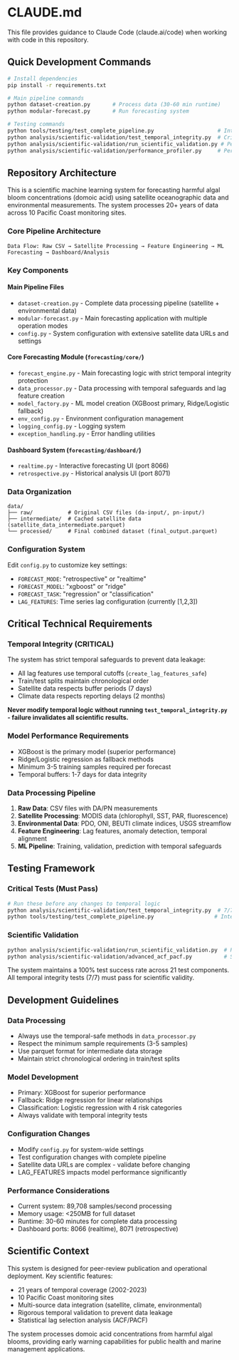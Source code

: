 # CLAUDE.md

This file provides guidance to Claude Code (claude.ai/code) when working with code in this repository.

## Quick Development Commands

```bash
# Install dependencies
pip install -r requirements.txt

# Main pipeline commands
python dataset-creation.py       # Process data (30-60 min runtime)
python modular-forecast.py       # Run forecasting system

# Testing commands
python tools/testing/test_complete_pipeline.py                    # Integration tests
python analysis/scientific-validation/test_temporal_integrity.py  # Critical data leakage tests
python analysis/scientific-validation/run_scientific_validation.py # Peer-review validation
python analysis/scientific-validation/performance_profiler.py     # Performance analysis
```

## Repository Architecture

This is a scientific machine learning system for forecasting harmful algal bloom concentrations (domoic acid) using satellite oceanographic data and environmental measurements. The system processes 20+ years of data across 10 Pacific Coast monitoring sites.

### Core Pipeline Architecture
```
Data Flow: Raw CSV → Satellite Processing → Feature Engineering → ML Forecasting → Dashboard/Analysis
```

### Key Components

#### Main Pipeline Files
- `dataset-creation.py` - Complete data processing pipeline (satellite + environmental data)
- `modular-forecast.py` - Main forecasting application with multiple operation modes
- `config.py` - System configuration with extensive satellite data URLs and settings

#### Core Forecasting Module (`forecasting/core/`)
- `forecast_engine.py` - Main forecasting logic with strict temporal integrity protection
- `data_processor.py` - Data processing with temporal safeguards and lag feature creation
- `model_factory.py` - ML model creation (XGBoost primary, Ridge/Logistic fallback)
- `env_config.py` - Environment configuration management
- `logging_config.py` - Logging system
- `exception_handling.py` - Error handling utilities

#### Dashboard System (`forecasting/dashboard/`)
- `realtime.py` - Interactive forecasting UI (port 8066)
- `retrospective.py` - Historical analysis UI (port 8071)

### Data Organization
```
data/
├── raw/           # Original CSV files (da-input/, pn-input/)
├── intermediate/  # Cached satellite data (satellite_data_intermediate.parquet)
└── processed/     # Final combined dataset (final_output.parquet)
```

### Configuration System
Edit `config.py` to customize key settings:
- `FORECAST_MODE`: "retrospective" or "realtime"
- `FORECAST_MODEL`: "xgboost" or "ridge"
- `FORECAST_TASK`: "regression" or "classification"
- `LAG_FEATURES`: Time series lag configuration (currently [1,2,3])

## Critical Technical Requirements

### Temporal Integrity (CRITICAL)
The system has strict temporal safeguards to prevent data leakage:
- All lag features use temporal cutoffs (`create_lag_features_safe`)
- Train/test splits maintain chronological order
- Satellite data respects buffer periods (7 days)
- Climate data respects reporting delays (2 months)

**Never modify temporal logic without running `test_temporal_integrity.py` - failure invalidates all scientific results.**

### Model Performance Requirements
- XGBoost is the primary model (superior performance)
- Ridge/Logistic regression as fallback methods
- Minimum 3-5 training samples required per forecast
- Temporal buffers: 1-7 days for data integrity

### Data Processing Pipeline
1. **Raw Data**: CSV files with DA/PN measurements
2. **Satellite Processing**: MODIS data (chlorophyll, SST, PAR, fluorescence)
3. **Environmental Data**: PDO, ONI, BEUTI climate indices, USGS streamflow
4. **Feature Engineering**: Lag features, anomaly detection, temporal alignment
5. **ML Pipeline**: Training, validation, prediction with temporal safeguards

## Testing Framework

### Critical Tests (Must Pass)
```bash
# Run these before any changes to temporal logic
python analysis/scientific-validation/test_temporal_integrity.py  # 7/7 tests must pass
python tools/testing/test_complete_pipeline.py                   # Integration validation
```

### Scientific Validation
```bash
python analysis/scientific-validation/run_scientific_validation.py  # Peer-review standards
python analysis/scientific-validation/advanced_acf_pacf.py          # Statistical lag analysis
```

The system maintains a 100% test success rate across 21 test components. All temporal integrity tests (7/7) must pass for scientific validity.

## Development Guidelines

### Data Processing
- Always use the temporal-safe methods in `data_processor.py`
- Respect the minimum sample requirements (3-5 samples)
- Use parquet format for intermediate data storage
- Maintain strict chronological ordering in train/test splits

### Model Development
- Primary: XGBoost for superior performance
- Fallback: Ridge regression for linear relationships
- Classification: Logistic regression with 4 risk categories
- Always validate with temporal integrity tests

### Configuration Changes
- Modify `config.py` for system-wide settings
- Test configuration changes with complete pipeline
- Satellite data URLs are complex - validate before changing
- LAG_FEATURES impacts model performance significantly

### Performance Considerations
- Current system: 89,708 samples/second processing
- Memory usage: <250MB for full dataset
- Runtime: 30-60 minutes for complete data processing
- Dashboard ports: 8066 (realtime), 8071 (retrospective)

## Scientific Context

This system is designed for peer-review publication and operational deployment. Key scientific features:
- 21 years of temporal coverage (2002-2023)
- 10 Pacific Coast monitoring sites
- Multi-source data integration (satellite, climate, environmental)
- Rigorous temporal validation to prevent data leakage
- Statistical lag selection analysis (ACF/PACF)

The system processes domoic acid concentrations from harmful algal blooms, providing early warning capabilities for public health and marine management applications.